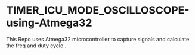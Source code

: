 # TIMER_ICU_MODE_OSCILLOSCOPE-using-Atmega32
This Repo uses Atmega32 microcontroller to capture signals and calculate the freq and duty cycle .
